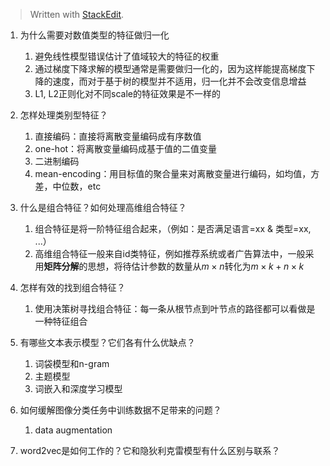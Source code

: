 


> Written with [StackEdit](https://stackedit.io/).

1. 为什么需要对数值类型的特征做归一化
	1. 避免线性模型错误估计了值域较大的特征的权重
	2. 通过梯度下降求解的模型通常是需要做归一化的，因为这样能提高梯度下降的速度，而对于基于树的模型并不适用，归一化并不会改变信息增益
	3. L1, L2正则化对不同scale的特征效果是不一样的

2. 怎样处理类别型特征？
	1. 直接编码：直接将离散变量编码成有序数值
	2. one-hot：将离散变量编码成基于值的二值变量
	3. 二进制编码
	4. mean-encoding：用目标值的聚合量来对离散变量进行编码，如均值，方差，中位数，etc

3. 什么是组合特征？如何处理高维组合特征？
	1. 组合特征是将一阶特征组合起来，（例如：是否满足语言=xx & 类型=xx, ...）
	2. 高维组合特征一般来自id类特征，例如推荐系统或者广告算法中，一般采用**矩阵分解**的思想，将待估计参数的数量从$m \times n$转化为$m \times k + n \times k$

4. 怎样有效的找到组合特征？
	1. 使用决策树寻找组合特征：每一条从根节点到叶节点的路径都可以看做是一种特征组合

5. 有哪些文本表示模型？它们各有什么优缺点？
	1. 词袋模型和n-gram
	2. 主题模型
	3. 词嵌入和深度学习模型

6. 如何缓解图像分类任务中训练数据不足带来的问题？
	1. data augmentation

7. word2vec是如何工作的？它和隐狄利克雷模型有什么区别与联系？
<!--stackedit_data:
eyJoaXN0b3J5IjpbLTE2MjgwNzI1MCwtMTg1NzkxNjk5MywtMz
g0OTUyODEsMTQ0MDYyMDQxNyw1NDY4MTgwMDUsNzY0NjgwMzMy
XX0=
-->